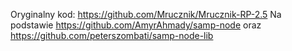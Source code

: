 Oryginalny kod:
https://github.com/Mrucznik/Mrucznik-RP-2.5
Na podstawie
https://github.com/AmyrAhmady/samp-node
oraz
https://github.com/peterszombati/samp-node-lib
